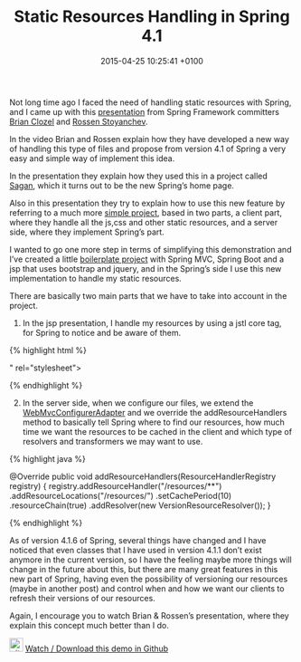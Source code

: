 ﻿---
layout: post
title:  "Static Resources Handling in Spring 4.1"
date:   2015-04-25 10:25:41 +0100
---

Not long time ago I faced the need of handling static resources with Spring, and I came up with this <a href="http://www.infoq.com/presentations/resource-spring-mvc-4-1">presentation</a> from Spring Framework committers <a href="https://twitter.com/brianclozel">Brian Clozel</a> and <a href="https://twitter.com/rstoya05">Rossen Stoyanchev</a>.

In the video Brian and Rossen explain how they have developed a new way of handling this type of files and propose from version 4.1 of Spring a very easy and simple way of implement this idea.

In the presentation they explain how they used this in a project called <a href="https://github.com/spring-io/sagan">Sagan</a>, which it turns out to be the new Spring’s home page.<!--more-->

Also in this presentation they try to explain how to use this new feature by referring to a much more <a href="https://github.com/bclozel/spring-resource-handling">simple project</a>, based in two parts, a client part, where they handle all the js,css and other static resources, and a server side, where they implement Spring’s part.

I wanted to go one more step in terms of simplifying this demonstration and I’ve created a little <a href="https://github.com/sergiolealdev/SpringStaticResourceHandling">boilerplate project</a> with Spring MVC, Spring Boot and a jsp that uses bootstrap and jquery, and in the Spring’s side I use this new implementation to handle my static resources.

There are basically two main parts that we have to take into account in the project.

1. In the jsp presentation, I handle my resources by using a jstl core tag, for Spring to notice and be aware of them.

{% highlight html %}

<head>
   <link href="<c:url value="resources/css/bootstrap.min.css"/>" rel="stylesheet">
   <script type="text/javascript" src="<c:url value="resources/js/jquery-2.1.3.min.js"/>"></script>
</head>

{% endhighlight %}

2. In the server side, when we configure our files, we extend the <a href="http://docs.spring.io/autorepo/docs/spring/3.2.3.RELEASE/javadoc-api/org/springframework/web/servlet/config/annotation/WebMvcConfigurerAdapter.html">WebMvcConfigurerAdapter</a> and we override the addResourceHandlers method to basically tell Spring where to find our resources, how much time we want the resources to be cached in the client and which type of resolvers and transformers we may want to use.

{% highlight java %}

@Override
public void addResourceHandlers(ResourceHandlerRegistry registry) {
   registry.addResourceHandler("/resources/**")
           .addResourceLocations("/resources/")
           .setCachePeriod(10)
           .resourceChain(true)
           .addResolver(new VersionResourceResolver());
}

{% endhighlight %}

As of version 4.1.6 of Spring, several things have changed and I have noticed that even classes that I have used in version 4.1.1 don’t exist anymore in the current version, so I have the feeling maybe more things will change in the future about this, but there are many great features in this new part of Spring, having even the possibility of versioning our resources (maybe in another post) and control when and how we want our clients to refresh their versions of our resources.

Again, I encourage you to watch Brian &amp; Rossen’s presentation, where they explain this concept much better than I do.

<img  src="http://assets-cdn.github.com/images/modules/logos_page/GitHub-Mark.png" alt="github_24px" width="24" height="24" /></a> <a href="https://github.com/sergiolealdev/SpringStaticResourceHandling" target="_blank">Watch / Download this demo in Github</a>